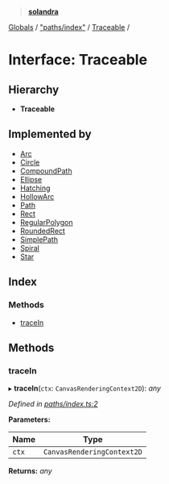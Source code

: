 > **[solandra](../README.md)**

[Globals](../README.md) / ["paths/index"](../modules/_paths_index_.md) / [Traceable](_paths_index_.traceable.md) /

# Interface: Traceable

## Hierarchy

* **Traceable**

## Implemented by

* [Arc](../classes/_paths_arc_.arc.md)
* [Circle](../classes/_paths_circle_.circle.md)
* [CompoundPath](../classes/_paths_compoundpath_.compoundpath.md)
* [Ellipse](../classes/_paths_ellipse_.ellipse.md)
* [Hatching](../classes/_paths_hatching_.hatching.md)
* [HollowArc](../classes/_paths_hollowarc_.hollowarc.md)
* [Path](../classes/_paths_path_.path.md)
* [Rect](../classes/_paths_rect_.rect.md)
* [RegularPolygon](../classes/_paths_regularpolygon_.regularpolygon.md)
* [RoundedRect](../classes/_paths_roundedrect_.roundedrect.md)
* [SimplePath](../classes/_paths_simplepath_.simplepath.md)
* [Spiral](../classes/_paths_spiral_.spiral.md)
* [Star](../classes/_paths_star_.star.md)

## Index

### Methods

* [traceIn](_paths_index_.traceable.md#tracein)

## Methods

###  traceIn

▸ **traceIn**(`ctx`: `CanvasRenderingContext2D`): *any*

*Defined in [paths/index.ts:2](https://github.com/jamesporter/solandra/blob/0b8a323/src/lib/paths/index.ts#L2)*

**Parameters:**

Name | Type |
------ | ------ |
`ctx` | `CanvasRenderingContext2D` |

**Returns:** *any*